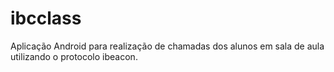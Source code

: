 # ibcclass
Aplicação Android para realização de chamadas dos alunos em sala de aula utilizando o protocolo ibeacon.
